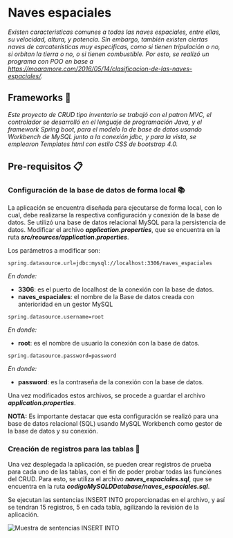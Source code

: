 # Naves espaciales

_Existen caracteristicas comunes a todas las naves espaciales, entre ellas, su velocidad, altura, y potencia. Sin embargo, también existen ciertas naves de carcaterísticas muy especificas, como si tienen tripulación o no, si orbitan la tierra o no, o si tienen combustible. Por esto, se realizó un programa con POO en base a https://moaramore.com/2016/05/14/clasificacion-de-las-naves-espaciales/._

## Frameworks 🚀

_Este proyecto de CRUD tipo inventario se trabajó con el patron MVC, el controlador se desarrolló en el lenguaje de programación Java, y el framework Spring boot, para el modelo 
la de base de datos usando Workbench de MySQL junto a la conexión jdbc, y para la vista, se emplearon Templates html con estilo CSS de bootstrap 4.0._

## Pre-requisitos 📋

### Configuración de la base de datos de forma local 📚

La aplicación se encuentra diseñada para ejecutarse de forma local, con lo cual, debe realizarse la respectiva configuración y conexión de la base de datos. Se utilizó una base de datos relacional MySQL para la persistencia de datos. Modificar el archivo **_application.properties_**, que se encuentra en la ruta **_src/reources/application.properties_**.

Los parámetros a modificar son:
```
spring.datasource.url=jdbc:mysql://localhost:3306/naves_espaciales
```
_En donde:_
* **3306**: es el puerto de localhost de la conexión con la base de datos.
* **naves_espaciales**: el nombre de la Base de datos creada con anterioridad en un gestor MySQL

```
spring.datasource.username=root
```
_En donde:_
* **root**: es el nombre de usuario la conexión con la base de datos.

```
spring.datasource.password=password
```
_En donde:_
* **password**: es la contraseña de la conexión con la base de datos.

Una vez modificados estos archivos, se procede a guardar el archivo **_application.properties_**. 

**NOTA:** Es importante destacar que esta configuración se realizó para una base de datos relacional (SQL) usando MySQL Workbench como gestor de la base de datos y su conexión.

### Creación de registros para las tablas 📑

Una vez desplegada la aplicación, se pueden crear registros de prueba para cada uno de las tablas, con el fin de poder probar todas las funciónes del CRUD. Para esto, se utiliza el archivo **_naves_espaciales.sql_**, que se encuentra en la ruta **_codigoMySQLDDatabase/naves_espaciales.sql_**.

Se ejecutan las sentencias INSERT INTO proporcionadas en el archivo, y así se tendran 15 registros, 5 en cada tabla, agilizando la revisión de la aplicación.

![Muestra de sentencias INSERT INTO](https://user-images.githubusercontent.com/93292970/180868392-4bb0d556-52b7-4c5e-be7a-0bcf5f017248.png)
